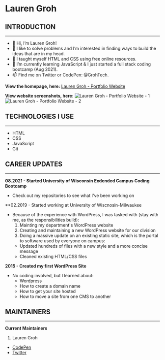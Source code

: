# Lauren Groh

## INTRODUCTION
---------------

- 👋 Hi, I’m Lauren Groh!
- 👀 I like to solve problems and I’m interested in finding ways to build the ideas that are in my head.
- 💞️ I taught myself HTML and CSS using free online resources.
- 🌱 I’m currently learning JavaScript & I just started a full stack coding bootcamp (Aug 2021).
- 📫 Find me on Twitter or CodePen: @GrohTech. 

**View the homepage, here:** [Lauren Groh - Portfolio Website](https://grohtech.github.io/ "Lauren Groh - Portfolio Website")

**View website screenshots, here:**
![Lauren Groh - Portfolio Website - 1](./assets/images/lg-portfolio-screenshot-1.png "Lauren Groh - Portfolio Website - 1")
![Lauren Groh - Portfolio Website - 2](./assets/images/lg-portfolio-screenshot-2.png "Lauren Groh - Portfolio Website - 2")


## TECHNOLOGIES I USE
---------------------

* HTML
* CSS
* JavaScript
* Git

## CAREER UPDATES
----------

**08.2021 - Started University of Wisconsin Exdended Campus Coding Bootcamp**
* Check out my repositories to see what I've been working on

**02.2019 - Started working at University of Wiscnosin-Milwaukee
* Because of the experience with WordPress, I was tasked with (stay with me, as the responsibilities build):
  1. Mainting my department's WordPress website
  2. Creating and maintaining a new WordPress website for our division
  3. Doing a massive update on an existing static site, which is the portal to software used by everyone on campus:
    * Updated hundreds of files with a new style and a more concise message
    * Cleaned existing HTML/CSS files

**2015 - Created my first WordPress Site**
* No coding involved, but I learned about:
  * Wordpress
  * How to create a domain name
  * How to get your site hosted
  * How to move a site from one CMS to another    

## MAINTAINERS
--------------
**Current Maintainers**
1. Lauren Groh
  * [CodePen](https://codepen.io/GrohTech "CodePen Profile")
  * [Twitter](https://twitter.com/GrohTech "Twitter Profile") 
